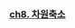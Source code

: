 ### [ch8. 차원축소](https://velog.io/@hayeonoct/Machine-Learning-Study8%EC%A3%BC%EC%B0%A8-8%EC%9E%A5-%EC%B0%A8%EC%9B%90%EC%B6%95%EC%86%8C)
